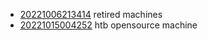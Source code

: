 - [20221006213414](/zet/20221006213414/README.md) retired machines
- [20221015004252](/zet/20221015004252/README.md) htb opensource machine

